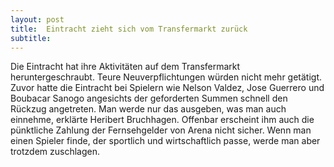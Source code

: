 ```yaml
---
layout: post
title:  Eintracht zieht sich vom Transfermarkt zurück
subtitle:  
---
```


Die Eintracht hat ihre Aktivitäten auf dem Transfermarkt heruntergeschraubt. Teure Neuverpflichtungen würden nicht mehr getätigt. Zuvor hatte die Eintracht bei Spielern wie Nelson Valdez, Jose Guerrero und Boubacar Sanogo angesichts der geforderten Summen schnell den Rückzug angetreten. Man werde nur das ausgeben, was man auch einnehme, erklärte Heribert Bruchhagen. Offenbar erscheint ihm auch die pünktliche Zahlung der Fernsehgelder von Arena nicht sicher. Wenn man einen Spieler finde, der sportlich und wirtschaftlich passe, werde man aber trotzdem zuschlagen.


